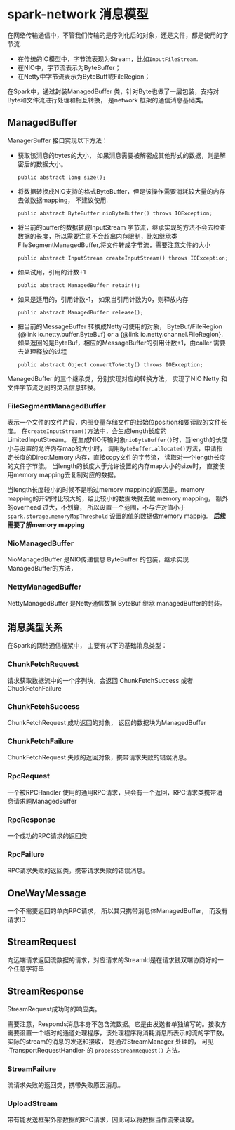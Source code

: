 # spark-network 消息模型

在网络传输通信中，不管我们传输的是序列化后的对象，还是文件，都是使用的字节流.
 * 在传统的IO模型中，字节流表现为Stream，比如`InputFileStream`.
 * 在NIO中，字节流表示为ByteBuffer；
 * 在Netty中字节流表示为ByteBuff或FileRegion；
 
在Spark中，通过封装ManagedBuffer 类，针对Byte也做了一层包装，支持对Byte和文件流进行处理和相互转换， 是network 框架的通信消息基础类。


## ManagedBuffer

ManagerBuffer 接口实现以下方法：


  * 获取该消息的bytes的大小， 如果消息需要被解密成其他形式的数据，则是解密后的数据大小。
    
    ```public abstract long size();  ```
  * 将数据转换成NIO支持的格式ByteBuffer，但是该操作需要消耗较大量的内存去做数据mapping， 不建议使用.
    
    ```public abstract ByteBuffer nioByteBuffer() throws IOException; ```
  * 将当前的buffer的数据转成InputStream 字节流，继承实现的方法不会去检查数据的长度，所以需要注意不会超出内存限制，比如继承类FileSegmentManagedBuffer,将文件转成字节流，需要注意文件的大小
    
    ```public abstract InputStream createInputStream() throws IOException;```
  * 如果试用，引用的计数+1

    ```public abstract ManagedBuffer retain();```
  * 如果是适用的，引用计数-1， 如果当引用计数为0，则释放内存
  
     ```public abstract ManagedBuffer release();```
  * 把当前的MessageBuffer 转换成Netty可使用的对象， ByteBuf/FileRegion {@link io.netty.buffer.ByteBuf} or a {@link io.netty.channel.FileRegion}.
    如果返回的是ByteBuf，相应的MessageBuffer的引用计数+1，由caller 需要去处理释放的过程
    
    ```public abstract Object convertToNetty() throws IOException;```


ManagedBuffer 的三个继承类，分别实现对应的转换方法， 实现了NIO Netty 和 文件字节流之间的灵活信息转换。

### FileSegmentManagedBuffer
表示一个文件的文件片段，内部变量存储文件的起始位position和要读取的文件长度。
在`createInputStream()`方法中，会生成length长度的LimitedInputStream。
在生成NIO传输对象`nioByteBuffer()`时，当length的长度小与设置的允许内存map的大小时，
调用`ByteBuffer.allocate()`方法，申请指定长度的DirectMemory 内存，直接copy文件的字节流，
读取对一个length长度的文件字节流。 当length的长度大于允许设置的内存map大小的size时，
直接使用memory mapping去复制对应的数据。 

当length长度较小的时候不是哟过memory mapping的原因是，memory mapping的开销时比较大的，给比较小的数据块就去做
memory mapping， 额外的overhead 过大，不划算， 所以设置一个范围，不与许对值小于 `spark.storage.memoryMapThreshold` 
设置的值的数据做memory mappig。
**后续需要了解memory mapping**

### NioManagedBuffer
NioManagedBuffer 是NIO传递信息 ByteBuffer 的包装，继承实现ManagedBuffer的方法，

### NettyManagedBuffer
NettyManagedBuffer 是Netty通信数据 ByteBuf 继承 managedBuffer的封装。



## 消息类型关系
在Spark的网络通信框架中， 主要有以下的基础消息类型：

### ChunkFetchRequest
请求获取数据流中的一个序列块，会返回 ChunkFetchSuccess 或者 ChuckFetchFailure

### ChunkFetchSuccess
ChunkFetchRequest 成功返回的对象， 返回的数据块为ManagedBuffer

### ChunkFetchFailure
ChunkFetchRequest 失败的返回对象，携带请求失败的错误消息。

### RpcRequest
一个被RPCHandler 使用的通用RPC请求，只会有一个返回，RPC请求类携带消息请求题ManagedBuffer

### RpcResponse
一个成功的RPC请求的返回类

### RpcFailure
RPC请求失败的返回类，携带请求失败的错误消息。

## OneWayMessage
一个不需要返回的单向RPC请求， 所以其只携带消息体ManagedBuffer， 而没有请求ID

## StreamRequest
向远端请求返回流数据的请求，对应请求的StreamId是在请求钱双端协商好的一个任意字符串

## StreamResponse
StreamRequest成功时的响应类。

需要注意，Responds消息本身不包含流数据。它是由发送者单独编写的。接收方需要设置一个临时的通道处理程序，该处理程序将消耗消息所表示的流的字节数。
实际的stream的消息的发送和接收， 是通过StreamManager 处理的， 可见  ·TransportRequestHandler· 的 `processStreamRequest()` 方法。

### StreamFailure
流请求失败的返回类，携带失败原因消息。

### UploadStream
带有能发送框架外部数据的RPC请求，因此可以将数据当作流来读取。





